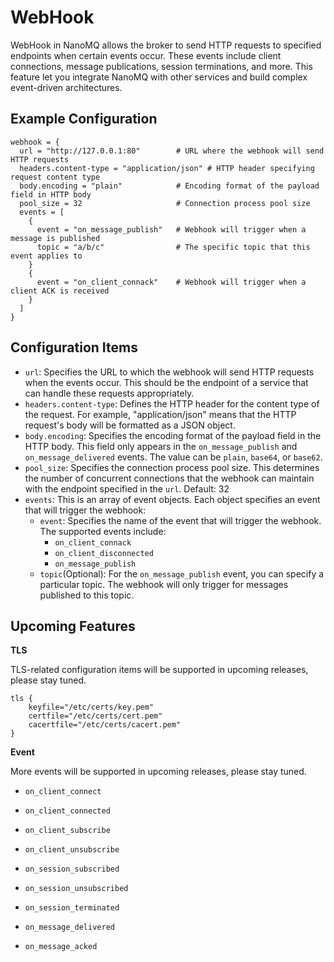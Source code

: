 # WebHook

WebHook in NanoMQ allows the broker to send HTTP requests to specified endpoints when certain events occur. These events include client connections, message publications, session terminations, and more. This feature let you integrate NanoMQ with other services and build complex event-driven architectures.

## **Example Configuration**

```hcl
webhook = {
  url = "http://127.0.0.1:80"        # URL where the webhook will send HTTP requests
  headers.content-type = "application/json" # HTTP header specifying request content type
  body.encoding = "plain"            # Encoding format of the payload field in HTTP body
  pool_size = 32                     # Connection process pool size
  events = [
    {
      event = "on_message_publish"   # Webhook will trigger when a message is published
      topic = "a/b/c"                # The specific topic that this event applies to
    }
    {
      event = "on_client_connack"    # Webhook will trigger when a client ACK is received
    }
  ]
}
```

## **Configuration Items**

- `url`: Specifies the URL to which the webhook will send HTTP requests when the events occur. This should be the endpoint of a service that can handle these requests appropriately.
- `headers.content-type`:  Defines the HTTP header for the content type of the request. For example, "application/json" means that the HTTP request's body will be formatted as a JSON object. 
- `body.encoding`: Specifies the encoding format of the payload field in the HTTP body. This field only appears in the `on_message_publish` and `on_message_delivered` events. The value can be `plain`, `base64`, or `base62`.
- `pool_size`: Specifies the connection process pool size. This determines the number of concurrent connections that the webhook can maintain with the endpoint specified in the `url`. Default: 32
- `events`: This is an array of event objects. Each object specifies an event that will trigger the webhook:
  - `event`: Specifies the name of the event that will trigger the webhook. The supported events include:
    - `on_client_connack`
    - `on_client_disconnected`
    - `on_message_publish`
  - `topic`(Optional): For the `on_message_publish` event, you can specify a particular topic. The webhook will only trigger for messages published to this topic.

## Upcoming Features

**TLS**

TLS-related configuration items will be supported in upcoming releases, please stay tuned. 

```
tls {
   	keyfile="/etc/certs/key.pem"
  	certfile="/etc/certs/cert.pem"
  	cacertfile="/etc/certs/cacert.pem"
}
```

**Event**

More events will be supported in upcoming releases, please stay tuned. 

- `on_client_connect`

- `on_client_connected`

- `on_client_subscribe`
- `on_client_unsubscribe`
- `on_session_subscribed`
- `on_session_unsubscribed`
- `on_session_terminated`
- `on_message_delivered`
- `on_message_acked`

